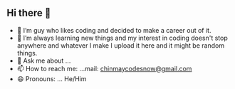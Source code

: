 ## Hi there 👋
- 🔭 I’m guy who likes coding and decided to make a career out of it.
- 🌱 I’m always learning new things and my interest in coding doesn't stop anywhere
      and whatever I make I upload it here and it might be random things.
- 💬 Ask me about ... 
- 📫 How to reach me: ...mail: chinmaycodesnow@gmail.com
- 😄 Pronouns: ... He/Him

